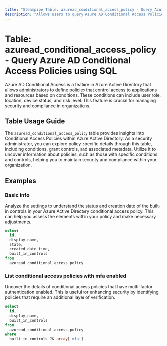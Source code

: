 ```yaml
---
title: "Steampipe Table: azuread_conditional_access_policy - Query Azure AD Conditional Access Policies using SQL"
description: "Allows users to query Azure AD Conditional Access Policies, providing detailed information about the policies that control access based on conditions."
---
```


# Table: azuread_conditional_access_policy - Query Azure AD Conditional Access Policies using SQL

Azure AD Conditional Access is a feature in Azure Active Directory that allows administrators to define policies that control access to applications and resources based on conditions. These conditions can include user role, location, device status, and risk level. This feature is crucial for managing security and compliance in organizations.

## Table Usage Guide

The `azuread_conditional_access_policy` table provides insights into Conditional Access Policies within Azure Active Directory. As a security administrator, you can explore policy-specific details through this table, including conditions, grant controls, and associated metadata. Utilize it to uncover information about policies, such as those with specific conditions and controls, helping you to maintain security and compliance within your organization.

## Examples

### Basic info
Analyze the settings to understand the status and creation date of the built-in controls in your Azure Active Directory conditional access policy. This can help you assess the elements within your policy and make necessary adjustments.

```sql
select
  id,
  display_name,
  state,
  created_date_time,
  built_in_controls
from
  azuread_conditional_access_policy;
```

### List conditional access policies with mfa enabled
Uncover the details of conditional access policies that have multi-factor authentication enabled. This is useful for enhancing security by identifying policies that require an additional layer of verification.

```sql
select
  id,
  display_name,
  built_in_controls
from
  azuread_conditional_access_policy
where
  built_in_controls ?& array['mfa'];
```